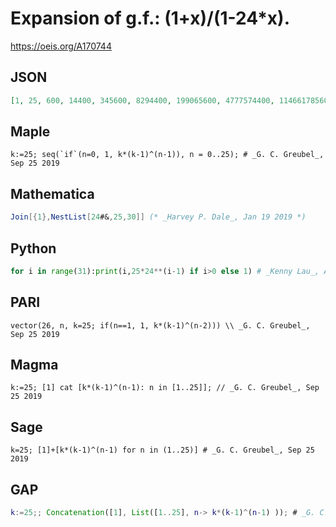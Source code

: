# Expansion of g\.f\.: \(1\+x\)/\(1\-24\*x\)\.
https://oeis.org/A170744
## JSON
```JSON
[1, 25, 600, 14400, 345600, 8294400, 199065600, 4777574400, 114661785600, 2751882854400, 66045188505600, 1585084524134400, 38042028579225600, 913008685901414400, 21912208461633945600, 525893003079214694400, 12621432073901152665600, 302914369773627663974400]
```
## Maple
```Maple
k:=25; seq(`if`(n=0, 1, k*(k-1)^(n-1)), n = 0..25); # _G. C. Greubel_, Sep 25 2019
```
## Mathematica
```Mathematica
Join[{1},NestList[24#&,25,30]] (* _Harvey P. Dale_, Jan 19 2019 *)
```
## Python
```Python
for i in range(31):print(i,25*24**(i-1) if i>0 else 1) # _Kenny Lau_, Aug 03 2017
```
## PARI
```PARI
vector(26, n, k=25; if(n==1, 1, k*(k-1)^(n-2))) \\ _G. C. Greubel_, Sep 25 2019
```
## Magma
```Magma
k:=25; [1] cat [k*(k-1)^(n-1): n in [1..25]]; // _G. C. Greubel_, Sep 25 2019
```
## Sage
```Sage
k=25; [1]+[k*(k-1)^(n-1) for n in (1..25)] # _G. C. Greubel_, Sep 25 2019
```
## GAP
```GAP
k:=25;; Concatenation([1], List([1..25], n-> k*(k-1)^(n-1) )); # _G. C. Greubel_, Sep 25 2019
```
